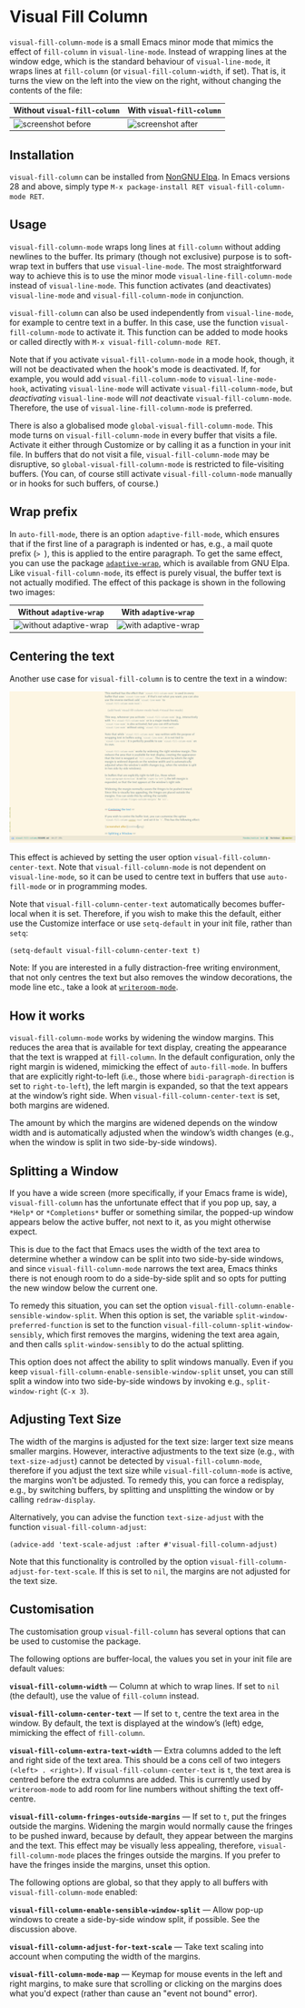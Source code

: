 # Visual Fill Column #

`visual-fill-column-mode` is a small Emacs minor mode that mimics the effect of `fill-column` in `visual-line-mode`. Instead of wrapping lines at the window edge, which is the standard behaviour of `visual-line-mode`, it wraps lines at `fill-column` (or `visual-fill-column-width`, if set).  That is, it turns the view on the left into the view on the right, without changing the contents of the file:

 Without `visual-fill-column`     | With `visual-fill-column`
--------------------------------- | -------------------------------
 ![screenshot before](before.png) | ![screenshot after](after.png)


## Installation ##

`visual-fill-column` can be installed from [NonGNU Elpa](http://elpa.nongnu.org/). In Emacs versions 28 and above, simply type `M-x package-install RET visual-fill-column-mode RET`.


## Usage ##

`visual-fill-column-mode` wraps long lines at `fill-column` without adding newlines to the buffer. Its primary (though not exclusive) purpose is to soft-wrap text in buffers that use `visual-line-mode`. The most straightforward way to achieve this is to use the minor mode `visual-line-fill-column-mode` instead of `visual-line-mode`. This function activates (and deactivates) `visual-line-mode` and `visual-fill-column-mode` in conjunction.

`visual-fill-column` can also be used independently from `visual-line-mode`, for example to centre text in a buffer. In this case, use the function `visual-fill-column-mode` to activate it. This function can be added to mode hooks or called directly with `M-x visual-fill-column-mode RET`.

Note that if you activate `visual-fill-column-mode` in a mode hook, though, it will not be deactivated when the hook's mode is deactivated. If, for example, you would add `visual-fill-column-mode` to `visual-line-mode-hook`, activating `visual-line-mode` will activate `visual-fill-column-mode`, but *deactivating* `visual-line-mode` will *not* deactivate `visual-fill-column-mode`. Therefore, the use of `visual-line-fill-column-mode` is preferred.

There is also a globalised mode `global-visual-fill-column-mode`. This mode turns on `visual-fill-column-mode` in every buffer that visits a file. Activate it either through Customize or by calling it as a function in your init file. In buffers that do not visit a file, `visual-fill-column-mode` may be disruptive, so `global-visual-fill-column-mode` is restricted to file-visiting buffers. (You can, of course still activate `visual-fill-column-mode` manually or in hooks for such buffers, of course.)


## Wrap prefix ##

In `auto-fill-mode`, there is an option `adaptive-fill-mode`, which ensures that if the first line of a paragraph is indented or has, e.g., a mail quote prefix (`> `), this is applied to the entire paragraph. To get the same effect, you can use the package [`adaptive-wrap`](https://elpa.gnu.org/packages/adaptive-wrap.html), which is available from GNU Elpa. Like `visual-fill-column-mode`, its effect is purely visual, the buffer text is not actually modified. The effect of this package is shown in the following two images:

 Without `adaptive-wrap`     | With `adaptive-wrap`
--------------------------------- | -------------------------------
 ![without adaptive-wrap](no-adaptive-wrap.png) | ![with adaptive-wrap](adaptive-wrap.png)


## Centering the text ##

Another use case for `visual-fill-column` is to centre the text in a window:

![screenshot after](centred.png)

This effect is achieved by setting the user option `visual-fill-column-center-text`. Note that `visual-fill-column-mode` is not dependent on `visual-line-mode`, so it can be used to centre text in buffers that use `auto-fill-mode` or in programming modes.

Note that `visual-fill-column-center-text` automatically becomes buffer-local when it is set. Therefore, if you wish to make this the default, either use the Customize interface or use `setq-default` in your init file, rather than `setq`:

    (setq-default visual-fill-column-center-text t)

Note: If you are interested in a fully distraction-free writing environment, that not only centres the text but also removes the window decorations, the mode line etc., take a look at [`writeroom-mode`](https://github.com/joostkremers/writeroom-mode).


## How it works ##

`visual-fill-column-mode` works by widening the window margins. This reduces the area that is available for text display, creating the appearance that the text is wrapped at `fill-column`. In the default configuration, only the right margin is widened, mimicking the effect of `auto-fill-mode`. In buffers that are explicitly right-to-left (i.e., those where `bidi-paragraph-direction` is set to `right-to-left`), the left margin is expanded, so that the text appears at the window’s right side. When `visual-fill-column-center-text` is set, both margins are widened.

The amount by which the margins are widened depends on the window width and is automatically adjusted when the window’s width changes (e.g., when the window is split in two side-by-side windows).


## Splitting a Window ##

If you have a wide screen (more specifically, if your Emacs frame is wide), `visual-fill-column` has the unfortunate effect that if you pop up, say, a `*Help*` or `*Completions*` buffer or something similar, the popped-up window appears below the active buffer, not next to it, as you might otherwise expect.

This is due to the fact that Emacs uses the width of the text area to determine whether a window can be split into two side-by-side windows, and since `visual-fill-column-mode` narrows the text area, Emacs thinks there is not enough room to do a side-by-side split and so opts for putting the new window below the current one.

To remedy this situation, you can set the option `visual-fill-column-enable-sensible-window-split`. When this option is set, the variable `split-window-preferred-function` is set to the function `visual-fill-column-split-window-sensibly`, which first removes the margins, widening the text area again, and then calls `split-window-sensibly` to do the actual splitting.

This option does not affect the ability to split windows manually. Even if you keep `visual-fill-column-enable-sensible-window-split` unset, you can still split a window into two side-by-side windows by invoking e.g., `split-window-right` (`C-x 3`).


## Adjusting Text Size ##

The width of the margins is adjusted for the text size: larger text size means smaller margins. However, interactive adjustments to the text size (e.g., with `text-size-adjust`) cannot be detected by `visual-fill-column-mode`, therefore if you adjust the text size while `visual-fill-column-mode` is active, the margins won't be adjusted. To remedy this, you can force a redisplay, e.g., by switching buffers, by splitting and unsplitting the window or by calling `redraw-display`.

Alternatively, you can advise the function `text-size-adjust` with the function `visual-fill-column-adjust`:

    (advice-add 'text-scale-adjust :after #'visual-fill-column-adjust)

Note that this functionality is controlled by the option `visual-fill-column-adjust-for-text-scale`. If this is set to `nil`, the margins are not adjusted for the text size.


## Customisation ##

The customisation group `visual-fill-column` has several options that can be used to customise the package.

The following options are buffer-local, the values you set in your init file are default values:

**`visual-fill-column-width`** — Column at which to wrap lines. If set to `nil` (the default), use the value of `fill-column` instead.

**`visual-fill-column-center-text`** — If set to `t`, centre the text area in the window. By default, the text is displayed at the window’s (left) edge, mimicking the effect of `fill-column`.

**`visual-fill-column-extra-text-width`** — Extra columns added to the left and right side of the text area. This should be a cons cell of two integers `(<left> . <right>)`. If `visual-fill-column-center-text` is `t`, the text area is centred before the extra columns are added. This is currently used by `writeroom-mode` to add room for line numbers without shifting the text off-centre.

**`visual-fill-column-fringes-outside-margins`** — If set to `t`, put the fringes outside the margins. Widening the margin would normally cause the fringes to be pushed inward, because by default, they appear between the margins and the text. This effect may be visually less appealing, therefore, `visual-fill-column-mode` places the fringes outside the margins. If you prefer to have the fringes inside the margins, unset this option.

The following options are global, so that they apply to all buffers with `visual-fill-column-mode` enabled:

**`visual-fill-column-enable-sensible-window-split`** — Allow pop-up windows to create a side-by-side window split, if possible. See the discussion above.

**`visual-fill-column-adjust-for-text-scale`** — Take text scaling into account when computing the width of the margins.

**`visual-fill-column-mode-map`** — Keymap for mouse events in the left and right margins, to make sure that scrolling or clicking on the margins does what you'd expect (rather than cause an "event not bound" error).
